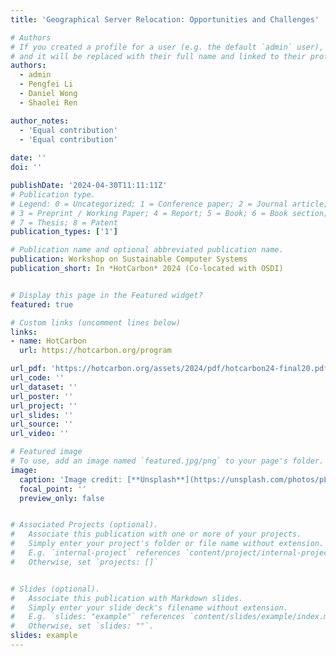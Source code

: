 ```yaml
---
title: 'Geographical Server Relocation: Opportunities and Challenges'

# Authors
# If you created a profile for a user (e.g. the default `admin` user), write the username (folder name) here
# and it will be replaced with their full name and linked to their profile.
authors:
  - admin
  - Pengfei Li
  - Daniel Wong
  - Shaolei Ren

author_notes:
  - 'Equal contribution'
  - 'Equal contribution'
  
date: ''
doi: ''

publishDate: '2024-04-30T11:11:11Z'
# Publication type.
# Legend: 0 = Uncategorized; 1 = Conference paper; 2 = Journal article;
# 3 = Preprint / Working Paper; 4 = Report; 5 = Book; 6 = Book section;
# 7 = Thesis; 8 = Patent
publication_types: ['1']

# Publication name and optional abbreviated publication name.
publication: Workshop on Sustainable Computer Systems
publication_short: In *HotCarbon* 2024 (Co-located with OSDI)


# Display this page in the Featured widget?
featured: true

# Custom links (uncomment lines below)
links:
- name: HotCarbon
  url: https://hotcarbon.org/program

url_pdf: 'https://hotcarbon.org/assets/2024/pdf/hotcarbon24-final20.pdf'
url_code: ''
url_dataset: ''
url_poster: ''
url_project: ''
url_slides: ''
url_source: ''
url_video: ''

# Featured image
# To use, add an image named `featured.jpg/png` to your page's folder.
image:
  caption: 'Image credit: [**Unsplash**](https://unsplash.com/photos/pLCdAaMFLTE)'
  focal_point: ''
  preview_only: false


# Associated Projects (optional).
#   Associate this publication with one or more of your projects.
#   Simply enter your project's folder or file name without extension.
#   E.g. `internal-project` references `content/project/internal-project/index.md`.
#   Otherwise, set `projects: []`


# Slides (optional).
#   Associate this publication with Markdown slides.
#   Simply enter your slide deck's filename without extension.
#   E.g. `slides: "example"` references `content/slides/example/index.md`.
#   Otherwise, set `slides: ""`.
slides: example
---
```


